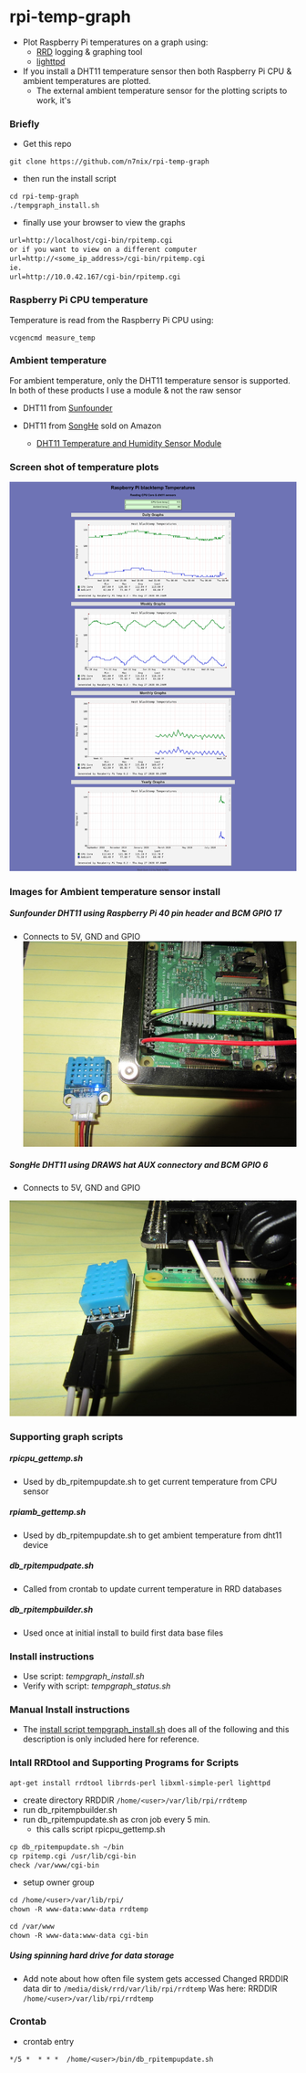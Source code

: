 # rpi-temp-graph
* Plot Raspberry Pi temperatures on a graph using:
  * [RRD](https://oss.oetiker.ch/rrdtool/) logging & graphing tool
  * [lighttpd](https://www.lighttpd.net/)
* If you install a DHT11 temperature sensor then both Raspberry Pi CPU &
ambient temperatures are plotted.
  * The external ambient temperature sensor for the plotting scripts
  to work, it's

### Briefly
* Get this repo
```
git clone https://github.com/n7nix/rpi-temp-graph
```
* then run the install script
```
cd rpi-temp-graph
./tempgraph_install.sh
```
* finally use your browser to view the graphs
```
url=http://localhost/cgi-bin/rpitemp.cgi
or if you want to view on a different computer
url=http://<some_ip_address>/cgi-bin/rpitemp.cgi
ie.
url=http://10.0.42.167/cgi-bin/rpitemp.cgi
```

### Raspberry Pi CPU temperature
Temperature is read from the Raspberry Pi CPU using:
```
vcgencmd measure_temp
```
### Ambient temperature
For ambient temperature, only the DHT11 temperature sensor is
supported. In both of these products I use a module & not the raw
sensor

* DHT11 from [Sunfounder](https://www.sunfounder.com/humiture-sensor-module.html)

* DHT11 from [SongHe](https://www.amazon.com/gp/product/B07T7ZR7MS/ref=ppx_yo_dt_b_search_asin_title) sold on Amazon
  * [DHT11 Temperature and Humidity Sensor Module](https://quartzcomponents.com/products/dht11-temperature-humidity-sensor-module)

### Screen shot of temperature plots

![CPU & Ambient temperature plot](/images/rpitemp.cgi-1366x768.png)

### Images for Ambient temperature sensor install

##### Sunfounder DHT11 using Raspberry Pi 40 pin header and BCM GPIO 17
* Connects to 5V, GND and GPIO
![Sunfounder DHT11 on RPi](/images/img_2633_resize.jpg)

##### SongHe DHT11 using DRAWS hat AUX connectory and BCM GPIO 6

* Connects to 5V, GND and GPIO

![SongHe DHT11 on RPi](/images/img_2630_resize.jpg)


### Supporting graph scripts

##### rpicpu_gettemp.sh
* Used by db_rpitempupdate.sh to get current temperature from CPU sensor
##### rpiamb_gettemp.sh
* Used by db_rpitempupdate.sh to get ambient temperature from dht11 device
##### db_rpitempudpate.sh
* Called from crontab to update current temperature in RRD databases

##### db_rpitempbuilder.sh
* Used once at initial install to build first data base files


### Install instructions
* Use script: _tempgraph_install.sh_
* Verify with script: _tempgraph_status.sh_

### Manual Install instructions

* The [install script tempgraph_install.sh](https://github.com/n7nix/rpi-temp-graph/blob/master/tempgraph_install.sh)
does all of the following and this description is only included here for reference.

### Intall RRDtool and Supporting Programs for Scripts

```
apt-get install rrdtool librrds-perl libxml-simple-perl lighttpd
```

* create directory RRDDIR ```/home/<user>/var/lib/rpi/rrdtemp```
* run db_rpitempbuilder.sh
* run db_rpitempupdate.sh as cron job every 5 min.
  * this calls script rpicpu_gettemp.sh

```
cp db_rpitempupdate.sh ~/bin
cp rpitemp.cgi /usr/lib/cgi-bin
check /var/www/cgi-bin
```
* setup owner group

```
cd /home/<user>/var/lib/rpi/
chown -R www-data:www-data rrdtemp
```

```
cd /var/www
chown -R www-data:www-data cgi-bin
```

##### Using spinning hard drive for data storage
* Add note about how often file system gets accessed
Changed RRDDIR data dir to ```/media/disk/rrd/var/lib/rpi/rrdtemp```
Was here: RRDDIR ```/home/<user>/var/lib/rpi/rrdtemp```

### Crontab

* crontab entry
```
*/5 *  * * *  /home/<user>/bin/db_rpitempupdate.sh
```
